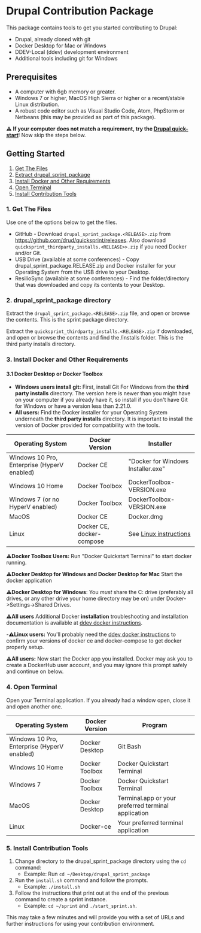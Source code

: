 # Drupal Contribution Package

This package contains tools to get you started contributing to Drupal:

* Drupal, already cloned with git
* Docker Desktop for Mac or Windows
* DDEV-Local (ddev) development environment
* Additional tools including git for Windows

## Prerequisites

* A computer with 6gb memory or greater.
* Windows 7 or higher, MacOS High Sierra or higher or a recent/stable Linux distribution.
* A robust code editor such as Visual Studio Code, Atom, PhpStorm or Netbeans (this may be provided as part of this package).

**⚠️ If your computer does not match a requirement, try the [Drupal quick-start](https://www.drupal.org/docs/8/install/quick-start-launch-a-local-demo-version-of-drupal-8-using-4-brief-steps)**! Now skip the steps below.

## Getting Started

1. [Get The Files](#get-the-files)
2. [Extract drupal_sprint_package](#extract-files)
3. [Install Docker and Other Requirements](#install)
4. [Open Terminal](#open-terminal)
5. [Install Contribution Tools](#install-tools)

<a name="get-the-files"></a>
### 1. Get The Files

Use one of the options below to get the files.

* GitHub - Download `drupal_sprint_package.<RELEASE>.zip` from https://github.com/drud/quicksprint/releases. Also download `quicksprint_thirdparty_installs.<RELEASE>>.zip` if you need Docker and/or Git.
* USB Drive (available at some conferences) - Copy drupal_sprint_package.RELEASE.zip and Docker installer for your Operating System from the USB drive to your Desktop.
* ResilioSync (available at some conferences) - Find the folder/directory that was downloaded and copy its contents to your Desktop.


<a name="extract-files"></a>
### 2. drupal_sprint_package directory

Extract the `drupal_sprint_package.<RELEASE>.zip` file, and open or browse the contents. This is the sprint package directory.

Extract the `quicksprint_thirdparty_installs.<RELEASE>.zip` if downloaded, and open or browse the contents and find the /installs folder. This is the third party installs directory.

<a name="install"></a>
### 3. Install Docker and Other Requirements

#### 3.1 Docker Desktop or Docker Toolbox

* **Windows users install git:** First, install Git For Windows from the **third party installs** directory. The version here is newer than you might have on your computer if you already have it, so install if you don't have Git for Windows or have a version less than 2.21.0.
* **All users:** Find the Docker installer for your Operating System underneath the **third party installs** directory. It is important to install the version of Docker provided for compatibility with the tools.

 Operating System | Docker Version | Installer
 ---------------- | -------------- | -----------------
 Windows 10 Pro, Enterprise (HyperV enabled) | Docker CE | "Docker for Windows Installer.exe"
 Windows 10 Home | Docker Toolbox | DockerToolbox-VERSION.exe
 Windows 7 (or no HyperV enabled)| Docker Toolbox | DockerToolbox-VERSION.exe
 MacOS | Docker CE | Docker.dmg
 Linux | Docker CE, docker-compose | See [Linux instructions](https://docs.docker.com/install/#docker-ce)

**⚠️Docker Toolbox Users:** Run "Docker Quickstart Terminal" to start docker running.

**⚠️Docker Desktop for Windows and Docker Desktop for Mac** Start the docker application

**⚠️Docker Desktop for Windows**: You *must* share the C: drive (preferably all drives, or any other drive your home directory may be on) under Docker->Settings->Shared Drives.

**⚠️All users** Additional Docker **installation** troubleshooting and installation documentation is available at [ddev docker instructions](https://ddev.readthedocs.io/en/stable/users/docker_installation/).

-**⚠️Linux users:** You'll probably need the [ddev docker instructions](https://ddev.readthedocs.io/en/stable/users/docker_installation/) to confirm your versions of docker ce and docker-compose to get docker properly setup.

**⚠️All users:** Now start the Docker app you installed. Docker may ask you to create a DockerHub user account, and you may ignore this prompt safely and continue on below.

<a name="open-terminal"></a>
### 4. Open Terminal

Open your Terminal application. If you already had a window open, close it and open another one.

Operating System | Docker Version | Program
---------------- | -------------- | ----------------
Windows 10 Pro, Enterprise (HyperV enabled) | Docker Desktop | Git Bash
Windows 10 Home | Docker Toolbox | Docker Quickstart Terminal
Windows 7  | Docker Toolbox | Docker Quickstart Terminal
MacOS | Docker Desktop | Terminal.app or your preferred terminal application
Linux | Docker-ce | Your preferred terminal application

<a name="install-tools"></a>
### 5. Install Contribution Tools

1. Change directory to the drupal_sprint_package directory using the `cd` command:
   * Example: Run `cd ~/Desktop/drupal_sprint_package`
2. Run the `install.sh` command and follow the prompts.
   * Example: `./install.sh`
3. Follow the instructions that print out at the end of the previous command to create a sprint instance.
   * Example: `cd ~/sprint` and `./start_sprint.sh`.

This may take a few minutes and will provide you with a set of URLs and further instructions for using your contribution environment.
